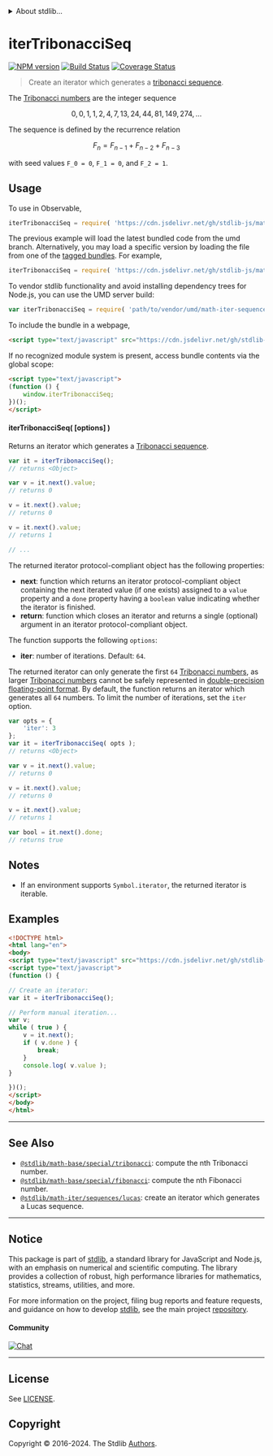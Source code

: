 <!--

@license Apache-2.0

Copyright (c) 2024 The Stdlib Authors.

Licensed under the Apache License, Version 2.0 (the "License");
you may not use this file except in compliance with the License.
You may obtain a copy of the License at

   http://www.apache.org/licenses/LICENSE-2.0

Unless required by applicable law or agreed to in writing, software
distributed under the License is distributed on an "AS IS" BASIS,
WITHOUT WARRANTIES OR CONDITIONS OF ANY KIND, either express or implied.
See the License for the specific language governing permissions and
limitations under the License.

-->


<details>
  <summary>
    About stdlib...
  </summary>
  <p>We believe in a future in which the web is a preferred environment for numerical computation. To help realize this future, we've built stdlib. stdlib is a standard library, with an emphasis on numerical and scientific computation, written in JavaScript (and C) for execution in browsers and in Node.js.</p>
  <p>The library is fully decomposable, being architected in such a way that you can swap out and mix and match APIs and functionality to cater to your exact preferences and use cases.</p>
  <p>When you use stdlib, you can be absolutely certain that you are using the most thorough, rigorous, well-written, studied, documented, tested, measured, and high-quality code out there.</p>
  <p>To join us in bringing numerical computing to the web, get started by checking us out on <a href="https://github.com/stdlib-js/stdlib">GitHub</a>, and please consider <a href="https://opencollective.com/stdlib">financially supporting stdlib</a>. We greatly appreciate your continued support!</p>
</details>

# iterTribonacciSeq

[![NPM version][npm-image]][npm-url] [![Build Status][test-image]][test-url] [![Coverage Status][coverage-image]][coverage-url] <!-- [![dependencies][dependencies-image]][dependencies-url] -->

> Create an iterator which generates a [tribonacci sequence][tribonacci-number].

<!-- Section to include introductory text. Make sure to keep an empty line after the intro `section` element and another before the `/section` close. -->

<section class="intro">

The [Tribonacci numbers][tribonacci-number] are the integer sequence

<!-- <equation class="equation" label="eq:tribonacci_sequence" align="center" raw="0, 0, 1, 1, 2, 4, 7, 13, 24, 44, 81, 149, 274, 504, 927, 1705, \ldots" alt="Tribonacci sequence"> -->

```math
0, 0, 1, 1, 2, 4, 7, 13, 24, 44, 81, 149, 274, \ldots
```

<!-- <div class="equation" align="center" data-raw-text="0, 0, 1, 1, 2, 4, 7, 13, 24, 44, 81, 149, 274, 504, 927, 1705, \ldots" data-equation="eq:tribonacci_sequence">
    <img src="https://cdn.jsdelivr.net/gh/stdlib-js/stdlib@3249a68fb57cd71148f87ef3b2774be70a04d80a/lib/node_modules/@stdlib/math/base/special/tribonacci/docs/img/equation_tribonacci_sequence.svg" alt="Tribonacci sequence">
    <br>
</div> -->

<!-- </equation> -->

The sequence is defined by the recurrence relation

<!-- <equation class="equation" label="eq:tribonacci_recurrence_relation" align="center" raw="F_n = F_{n-1} + F_{n-2} + F_{n-3}" alt="Tribonacci sequence recurrence relation"> -->

```math
F_n = F_{n-1} + F_{n-2} + F_{n-3}
```

<!-- <div class="equation" align="center" data-raw-text="F_n = F_{n-1} + F_{n-2} + F_{n-3}" data-equation="eq:tribonacci_recurrence_relation">
    <img src="https://cdn.jsdelivr.net/gh/stdlib-js/stdlib@3249a68fb57cd71148f87ef3b2774be70a04d80a/lib/node_modules/@stdlib/math/base/special/tribonacci/docs/img/equation_tribonacci_recurrence_relation.svg" alt="Tribonacci sequence recurrence relation">
    <br>
</div> -->

<!-- </equation> -->

with seed values `F_0 = 0`, `F_1 = 0`, and `F_2 = 1`.

</section>

<!-- /.intro -->

<!-- Package usage documentation. -->



<section class="usage">

## Usage

To use in Observable,

```javascript
iterTribonacciSeq = require( 'https://cdn.jsdelivr.net/gh/stdlib-js/math-iter-sequences-tribonacci@umd/browser.js' )
```
The previous example will load the latest bundled code from the umd branch. Alternatively, you may load a specific version by loading the file from one of the [tagged bundles](https://github.com/stdlib-js/math-iter-sequences-tribonacci/tags). For example,

```javascript
iterTribonacciSeq = require( 'https://cdn.jsdelivr.net/gh/stdlib-js/math-iter-sequences-tribonacci@v0.1.1-umd/browser.js' )
```

To vendor stdlib functionality and avoid installing dependency trees for Node.js, you can use the UMD server build:

```javascript
var iterTribonacciSeq = require( 'path/to/vendor/umd/math-iter-sequences-tribonacci/index.js' )
```

To include the bundle in a webpage,

```html
<script type="text/javascript" src="https://cdn.jsdelivr.net/gh/stdlib-js/math-iter-sequences-tribonacci@umd/browser.js"></script>
```

If no recognized module system is present, access bundle contents via the global scope:

```html
<script type="text/javascript">
(function () {
    window.iterTribonacciSeq;
})();
</script>
```

#### iterTribonacciSeq( \[options] )

Returns an iterator which generates a [Tribonacci sequence][tribonacci-number].

```javascript
var it = iterTribonacciSeq();
// returns <Object>

var v = it.next().value;
// returns 0

v = it.next().value;
// returns 0

v = it.next().value;
// returns 1

// ...
```

The returned iterator protocol-compliant object has the following properties:

-   **next**: function which returns an iterator protocol-compliant object containing the next iterated value (if one exists) assigned to a `value` property and a `done` property having a `boolean` value indicating whether the iterator is finished.
-   **return**: function which closes an iterator and returns a single (optional) argument in an iterator protocol-compliant object.

The function supports the following `options`:

-   **iter**: number of iterations. Default: `64`.

The returned iterator can only generate the first `64` [Tribonacci numbers][tribonacci-number], as larger [Tribonacci numbers][tribonacci-number] cannot be safely represented in [double-precision floating-point format][ieee754]. By default, the function returns an iterator which generates all `64` numbers. To limit the number of iterations, set the `iter` option.

```javascript
var opts = {
    'iter': 3
};
var it = iterTribonacciSeq( opts );
// returns <Object>

var v = it.next().value;
// returns 0

v = it.next().value;
// returns 0

v = it.next().value;
// returns 1

var bool = it.next().done;
// returns true
```

</section>

<!-- /.usage -->

<!-- Package usage notes. Make sure to keep an empty line after the `section` element and another before the `/section` close. -->

<section class="notes">

## Notes

-   If an environment supports `Symbol.iterator`, the returned iterator is iterable.

</section>

<!-- /.notes -->

<!-- Package usage examples. -->

<section class="examples">

## Examples

<!-- eslint no-undef: "error" -->

```html
<!DOCTYPE html>
<html lang="en">
<body>
<script type="text/javascript" src="https://cdn.jsdelivr.net/gh/stdlib-js/math-iter-sequences-tribonacci@umd/browser.js"></script>
<script type="text/javascript">
(function () {

// Create an iterator:
var it = iterTribonacciSeq();

// Perform manual iteration...
var v;
while ( true ) {
    v = it.next();
    if ( v.done ) {
        break;
    }
    console.log( v.value );
}

})();
</script>
</body>
</html>
```

</section>

<!-- /.examples -->

<!-- Section to include cited references. If references are included, add a horizontal rule *before* the section. Make sure to keep an empty line after the `section` element and another before the `/section` close. -->

<section class="references">

</section>

<!-- /.references -->

<!-- Section for related `stdlib` packages. Do not manually edit this section, as it is automatically populated. -->

<section class="related">

* * *

## See Also

-   <span class="package-name">[`@stdlib/math-base/special/tribonacci`][@stdlib/math/base/special/tribonacci]</span><span class="delimiter">: </span><span class="description">compute the nth Tribonacci number.</span>
-   <span class="package-name">[`@stdlib/math-base/special/fibonacci`][@stdlib/math/base/special/fibonacci]</span><span class="delimiter">: </span><span class="description">compute the nth Fibonacci number.</span>
-   <span class="package-name">[`@stdlib/math-iter/sequences/lucas`][@stdlib/math/iter/sequences/lucas]</span><span class="delimiter">: </span><span class="description">create an iterator which generates a Lucas sequence.</span>

</section>

<!-- /.related -->

<!-- Section for all links. Make sure to keep an empty line after the `section` element and another before the `/section` close. -->


<section class="main-repo" >

* * *

## Notice

This package is part of [stdlib][stdlib], a standard library for JavaScript and Node.js, with an emphasis on numerical and scientific computing. The library provides a collection of robust, high performance libraries for mathematics, statistics, streams, utilities, and more.

For more information on the project, filing bug reports and feature requests, and guidance on how to develop [stdlib][stdlib], see the main project [repository][stdlib].

#### Community

[![Chat][chat-image]][chat-url]

---

## License

See [LICENSE][stdlib-license].


## Copyright

Copyright &copy; 2016-2024. The Stdlib [Authors][stdlib-authors].

</section>

<!-- /.stdlib -->

<!-- Section for all links. Make sure to keep an empty line after the `section` element and another before the `/section` close. -->

<section class="links">

[npm-image]: http://img.shields.io/npm/v/@stdlib/math-iter-sequences-tribonacci.svg
[npm-url]: https://npmjs.org/package/@stdlib/math-iter-sequences-tribonacci

[test-image]: https://github.com/stdlib-js/math-iter-sequences-tribonacci/actions/workflows/test.yml/badge.svg?branch=v0.1.1
[test-url]: https://github.com/stdlib-js/math-iter-sequences-tribonacci/actions/workflows/test.yml?query=branch:v0.1.1

[coverage-image]: https://img.shields.io/codecov/c/github/stdlib-js/math-iter-sequences-tribonacci/main.svg
[coverage-url]: https://codecov.io/github/stdlib-js/math-iter-sequences-tribonacci?branch=main

<!--

[dependencies-image]: https://img.shields.io/david/stdlib-js/math-iter-sequences-tribonacci.svg
[dependencies-url]: https://david-dm.org/stdlib-js/math-iter-sequences-tribonacci/main

-->

[chat-image]: https://img.shields.io/gitter/room/stdlib-js/stdlib.svg
[chat-url]: https://app.gitter.im/#/room/#stdlib-js_stdlib:gitter.im

[stdlib]: https://github.com/stdlib-js/stdlib

[stdlib-authors]: https://github.com/stdlib-js/stdlib/graphs/contributors

[umd]: https://github.com/umdjs/umd
[es-module]: https://developer.mozilla.org/en-US/docs/Web/JavaScript/Guide/Modules

[deno-url]: https://github.com/stdlib-js/math-iter-sequences-tribonacci/tree/deno
[deno-readme]: https://github.com/stdlib-js/math-iter-sequences-tribonacci/blob/deno/README.md
[umd-url]: https://github.com/stdlib-js/math-iter-sequences-tribonacci/tree/umd
[umd-readme]: https://github.com/stdlib-js/math-iter-sequences-tribonacci/blob/umd/README.md
[esm-url]: https://github.com/stdlib-js/math-iter-sequences-tribonacci/tree/esm
[esm-readme]: https://github.com/stdlib-js/math-iter-sequences-tribonacci/blob/esm/README.md
[branches-url]: https://github.com/stdlib-js/math-iter-sequences-tribonacci/blob/main/branches.md

[stdlib-license]: https://raw.githubusercontent.com/stdlib-js/math-iter-sequences-tribonacci/main/LICENSE

[tribonacci-number]: https://en.wikipedia.org/wiki/Generalizations_of_Fibonacci_numbers#Tribonacci_numbers

[ieee754]: https://en.wikipedia.org/wiki/IEEE_754-1985

<!-- <related-links> -->

[@stdlib/math/base/special/tribonacci]: https://github.com/stdlib-js/math-base-special-tribonacci/tree/umd

[@stdlib/math/iter/sequences/lucas]: https://github.com/stdlib-js/math-iter-sequences-lucas/tree/umd

[@stdlib/math/base/special/fibonacci]: https://github.com/stdlib-js/math-base-special-fibonacci/tree/umd

<!-- </related-links> -->

</section>

<!-- /.links -->
